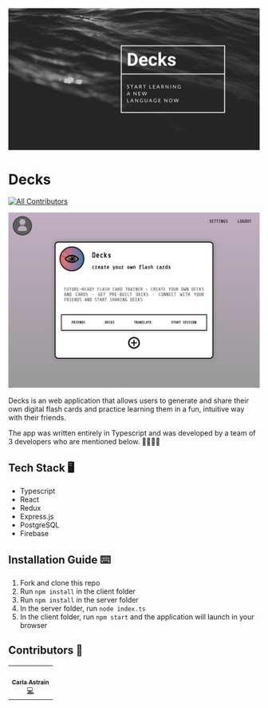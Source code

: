 <img src="./images/header.png" />



# Decks <!-- ALL-CONTRIBUTORS-BADGE:START - Do not remove or modify this section -->
[![All Contributors](https://img.shields.io/badge/all_contributors-1-orange.svg?style=flat-square)](#contributors-)
<!-- ALL-CONTRIBUTORS-BADGE:END -->

<p align="center"><img src="./images/homepage-screenshot.jpeg" /></p>

Decks is an web application that allows users to generate and share their own digital flash cards and practice learning them in a fun, intuitive way with their friends.

The app was written entirely in Typescript and was developed by a team of 3 developers who are mentioned below. 👱‍♂️🧔👩



## Tech Stack 🖥

- Typescript
- React
- Redux
- Express.js
- PostgreSQL
- Firebase



## Installation Guide ⌨️

1. Fork and clone this repo
2. Run `npm install` in the client folder
3. Run `npm install` in the server folder
4. In the server folder, run `node index.ts`
5. In the client folder, run `npm start` and the application will launch in your browser



## Contributors 🐾


<!-- ALL-CONTRIBUTORS-LIST:START - Do not remove or modify this section -->
<!-- prettier-ignore-start -->
<!-- markdownlint-disable -->
<table>
  <tr>
    <td align="center"><a href="https://www.linkedin.com/in/carlaastrain/"><img src="https://avatars.githubusercontent.com/u/75937847?v=4?s=150" width="150px;" alt=""/><br /><sub><b>Carla Astrain </b></sub></a><br /><a href="https://github.com/smartin88/Decks/commits?author=carlaastrain" title="Code">💻</a></td>
  </tr>
</table>

<!-- markdownlint-restore -->
<!-- prettier-ignore-end -->

<!-- ALL-CONTRIBUTORS-LIST:END -->

